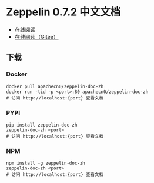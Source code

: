 # Zeppelin 0.7.2 中文文档

+   [在线阅读](https://zeppelin.apachecn.org)
+   [在线阅读（Gitee）](https://apachecn.gitee.io/zeppelin-doc-zh/)


## 下载

### Docker

```
docker pull apachecn0/zeppelin-doc-zh
docker run -tid -p <port>:80 apachecn0/zeppelin-doc-zh
# 访问 http://localhost:{port} 查看文档
```

### PYPI

```
pip install zeppelin-doc-zh
zeppelin-doc-zh <port>
# 访问 http://localhost:{port} 查看文档
```

### NPM

```
npm install -g zeppelin-doc-zh
zeppelin-doc-zh <port>
# 访问 http://localhost:{port} 查看文档
```
